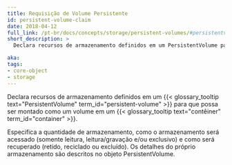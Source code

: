 ```yaml
---
title: Requisição de Volume Persistente
id: persistent-volume-claim
date: 2018-04-12
full_link: /pt-br/docs/concepts/storage/persistent-volumes/#persistentvolumeclaims
short_description: >
  Declara recursos de armazenamento definidos em um PersistentVolume para que possa ser montado como um volume em um contêiner.

aka: 
tags:
- core-object
- storage
---
```

 Declara recursos de armazenamento definidos em um {{< glossary_tooltip text="PersistentVolume" term_id="persistent-volume" >}} para que possa ser montado como um volume em um {{< glossary_tooltip text="contêiner" term_id="container" >}}.
<!--more--> 

Especifica a quantidade de armazenamento, como o armazenamento será acessado (somente leitura, leitura/gravação e/ou exclusivo) e como será recuperado (retido, reciclado ou excluído). Os detalhes do próprio armazenamento são descritos no objeto PersistentVolume.

